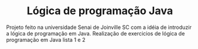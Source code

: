 <h1 align="center">Lógica de programação Java</h1>
Projeto feito na universidade Senai de Joinville SC com a idéia de introduzir a lógica de programação em Java.
Realização de  exercicios de lógica de programação em Java lista 1 e 2






